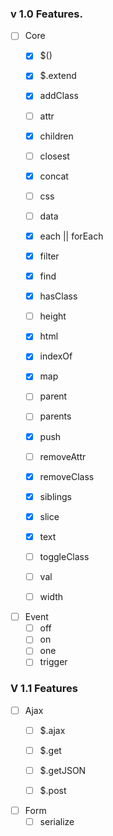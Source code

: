 ### v 1.0 Features.
- [ ] Core
  - [x] $()
  - [x] $.extend
  - [x] addClass
  - [ ] attr
  - [x] children
  - [ ] closest
  - [x] concat
  - [ ] css
  - [ ] data
  - [x] each || forEach
  - [x] filter
  - [x] find
  - [x] hasClass
  - [ ] height
  - [x] html
  - [x] indexOf
  - [x] map
  - [ ] parent
  - [ ] parents
  - [x] push
  - [ ] removeAttr
  - [x] removeClass
  - [x] siblings
  - [x] slice
  - [x] text
  - [ ] toggleClass
  - [ ] val
  - [ ] width


- [ ] Event
  - [ ] off
  - [ ] on
  - [ ] one
  - [ ] trigger

### V 1.1 Features
- [ ] Ajax
  - [ ] $.ajax
  - [ ] $.get
  - [ ] $.getJSON
  - [ ] $.post


- [ ] Form
  - [ ] serialize
